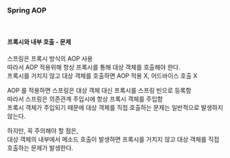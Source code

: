 ### Spring AOP
<br>

#### 프록시와 내부 호출 - 문제
스프링은 프록시 방식의 AOP 사용<br>
따라서 AOP 적용위해 항상 프록시를 통해 대상 객체를 호출해야 한다.<br>
프록시를 거치지 않고 대상 객체를 호출하면 AOP 적용 X, 어드바이스 호출 X<br>

AOP 를 적용하면 스프링은 대상 객체 대신 프록시를 스프링 빈으로 등록함 <br>
따라서 스프링은 의존관계 주입시에 항상 프록시 객체를 주입함<br>
프록시 객체가 주입되기 때문에 대상 객체를 직접 호출하는 문제는 일반적으로 발생하지 않는다.<br>

하지만, 꼭 주의해야 할 점은, <br>
대상 객체의 내부에서 메소드 호출이 발생하면 프록시를 거치지 않고 대상 객체를 직접 호출하는 문제가 발생한다.<br>

